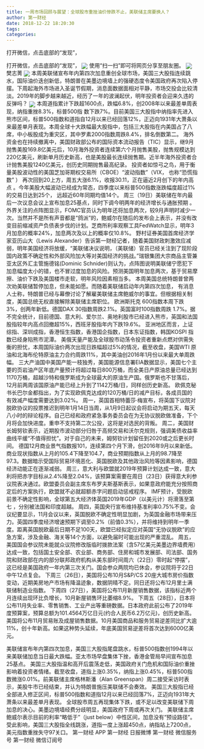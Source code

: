 ```yaml
---
title: 一周市场回顾与展望：全球股市重挫油价惨跌不止，美联储主席要换人？
author: 第一财经
date: 2018-12-22 18:20:30
tags: 
categories: 
---
```

打开微信，点击底部的“发现”，
<!-- more -->
打开微信，点击底部的“发现”，
<img align="center" border="0" src="https://imgcdn.yicai.com/uppics/images/2018/12/0abd60051ecd359fa05e4e9dc1fdbac2.jpg" />
使用“扫一扫”即可将网页分享至朋友圈。
<img align="center" border="0" src="https://imgcdn.yicai.com/uppics/images/2018/12/9190804a0c6a67158356e8e336ac0cc6.jpg" />
樊志菁
<img align="center" border="0" src="https://imgcdn.yicai.com/uppics/images/2018/12/d27db58e24c7e67003da873da587b2c3.jpg" />
本周美联储宣布年内第四次加息重创全球市场，美国三大股指连续跳水，国际油价迭创新低，特朗普在美墨边境墙上的强硬态度令美国政府再次陷入停摆。下周起海外市场进入圣诞节假期，消息面数据面相对平静，市场交投会比较清淡。2019年的脚步越来越近，经历了一年的波澜起伏，明年投资者会迎来久违的反弹吗？
<img align="center" border="0" src="https://imgcdn.yicai.com/uppics/images/2018/12/0456b644f2becf4a0d0f9400d045742d.jpg" />
本周道指累计下跌超1600点，跌幅6.8%，创2008年以来最差单周表现，纳指重挫8.3%，标普500指 数下跌7%。目前美国三大股指中纳指率先进入熊市区间，标普500指数和道指自12月以来已经回落12%，正迈向1931年大萧条以来最差单月表现。本周全球十大跌幅最大股指中，包括三大股指在内美国占了八席，中小板股成为重灾区，其中罗素2000指数周跌8.4%，排名倒数第二。
海外资金也在持续撤离中，美国财政部公布的国际资本流动报告（TIC）显示，继9月抛售美股169.8亿美元后，10月海外投资者连续第六个月抛售美股，抛售规模达到220亿美元，刷新单月历史新高，也是美股最长连续抛售期。近半年海外投资者合计抛售美股1240亿美元，创历史同期抛售最高纪录。
投资者如惊弓之鸟，用于衡量美股波动性的美国芝加哥期权交易所（CBOE）“波动指数”（VIX， 也称“恐慌指数” ） 再次回到20上方，周五大涨6.1%，收报30.11，正在逼近2月创下的年内高点 。今年美股大幅波动已经成为常态，四季度以来标普500指数涨跌幅度超过1%的交易日达到25个， 远超近60年同期均值14个。
周三（19日）美联储在年内最后一次议息会议上宣布加息25基点，同时下调今明两年的经济增长与通胀预期 。外界关注的点阵图显示，FOMC官员认为明年还将加息两次，较9月声明时减少一次。当然并不是所有声音都是“鸽派”的，鲍威尔在随后的发布会上表示，并没有改变目前缩减资产负债表步伐的计划。芝商所利率观察工具FedWatch显示，明年3月加息的概率24%，加息两次及以上的概率仅10.8%。
野村证券美国首席经济学家亚历山大（Lewis Alexander）告诉第一财经记者，随着美国财政刺激效应减弱，明年美国经济将放缓，“美联储决议说明，（美联储）官员已经关注到了现阶段国内政策不确定性和外部风险加大等对美国经济的挑战。”瑞银集团大宗商品主管兼亚太区外汇主管施德铭(Dominic Schnider)则认为，点阵图说明美联储宁愿犯下加息幅度太小的错，也不冒过度加息的风险。预测美国明年加息两次，基于贸易摩擦、油价下跌及美国楼市走软，明年风险因素相当多。
本周美国总统特朗普曾两次劝美联储暂停加息，但未能如愿。而随着美联储启动年内第四次加息， 有消息人士称，特朗普已经与幕僚讨论了解雇美联储主席鲍威尔的事宜。但根据相关制度，美国总统无权直接解除美联储主席职位。
欧洲斯托克 600指数本周下跌3%，创两年新低。德国DAX 30指数周跌2.1%。英国富时100指数周跌 1.7%。据不完全统计，目前德国、意大利、爱尔兰、奥地利股市已经进入熊市，英国和法国股指较年内高点回撤超15%，西班牙股指年内下跌19.6%。
亚洲地区而言，上证综指、深圳成指，香港恒生指数，香港国企指数，日本东证指数，韩国KOSPI 指数已经身陷熊市泥潭。
美俄天量产能及全球股市动荡令投资者重新点燃对供需失衡的担忧，本周国际油价两次出现日跌幅超过5%的情况，截至收盘，美国WTI 原油和北海布伦特原油主力合约周跌11%，其中美油创2016年1月份以来最大单周跌幅。
三大产油国中美国产能一枝独秀，美国能源信息署EIA数据显示，美国七个主要的页岩油产区年底产量预计将超过每日800万桶，而全美日产原油总量已经达到1170万桶，超越沙特和俄罗斯成为全球最大的原油生产国。俄罗斯也不甘落后，12月前两周该国原油产能已经上升到了1142万桶/日，同样创历史新高。
欧佩克秘书长巴尔金都指出，为了实现欧佩克达成的120万桶/日的减产目标，各成员国的有效减产幅度需要达到3.02%。
周一，英国首相特蕾莎·梅宣布，将英国下议院对脱欧协议的投票推迟到明年1月14日当周，从1月9日起议会将启动为期五天，每天八小时的辩论程序。自己已经和政府紧急事务委员会在为无协议脱欧做准备，下个月将会加快进度。重申不支持第二次公投，这将是对选民的背叛。
周二，美国财长姆努钦表示，近期股市波动部分归咎于高频交易和沃尔克规则，强调美债收益率曲线平缓“不值得担忧”。对于自己的未来，姆努钦计划留任到2020或之后更长时间。
德国12月商业景气指数报101，连续第四个月下滑，创2016年9月以来新低。商业现状指数从上月的105.4下降至104.7，商业预期指数从上月的98.7降至97.3。数据暗示受国际贸易环境恶化、英国脱欧及其他政治风险等因素影响，德国经济动能正在逐渐减弱。
周三，意大利与欧盟就2019年预算计划达成一致，意大利将把赤字目标从2.4%降至2.04%，该预算案需要在周日（23日）获得意大利参议院表决通过。欧盟委员会副主席东布罗夫斯基斯表示，如果意政府能充分按照商定后的方案执行，欧盟就不必就超额赤字问题启动惩戒程序。
IMF预计，受脱欧前景不确定性影响，全球第五大经济体英国2019年GDP（以美元计）将滑落至第七 ，分别被法国和印度超越。
周四，英国央行宣布维持基准利率0.75%不变。会议纪要显示，11月会议以来，英国脱欧不确定性明显加剧，为英国金融市场带来压力。英国四季度经济增速预期下调至0.2%（前值0.3%），并将维持到明年一季度。距离英国脱欧最后日期不足100天，欧盟已经拟定应对英国“无协议脱欧”的应急方案，涉及金融、海关等14个方面，以避免届时可能出现的严重混乱。
周五，美国国会参议院未能就众议院修改版临时拨款法案（含57亿美元美墨边界墙费用）达成一致，包括国土安全部、农业部、商务部、住房和城市发展部、司法部、国务院和财政部在内的部分联邦政府机构从美东部时间周六（22日）零时起“停摆”，这已经是美国政府一年内第三次关门。国会参众两院均已休会，参议院将于22日中午12点复会。
下周三（26日），美国将公布10月S&P/CS 20座大城市房价指数变动，近期美房地产市场有降温迹象，数据阴晴不定。同日还将公布12月里士满联储制造业指数。
下周四（27日），美国将公布11月新屋销售数据，该指标近两个月连续出现环比负增长，10月新屋销售环比萎缩8.9%。
下周五（28日），日本将公布11月失业率、零售销售、工业产出等重磅数据。日本政府此前公布了2019年度预算案，预算总额为101.4564万亿日元(约合人民币6.2万亿元)，创历史新高。
美国将公布11月贸易账及成屋销售数据。10月美国商品和服务贸易逆差同比扩大逾11%，创十年新高。如果这种势头延续，年底美国贸易逆差将首次达到6000亿美元。
 
 
美联储宣布年内第四次加息，美国三大股指尾盘跳水，标普500指数创1994年以来美联储加息当日最大跌幅。亚太市场早盘集体下挫，香港金管局早间宣布加息25基点。
美国三大股指温和高开后震荡走低，美国政府关门危机和国际油价重挫影响着投资者情绪。截至收盘，道指上涨0.35%，纳指上涨0.45%，标普500指数微涨0.01%。前美联储主席格林斯潘（Alan Greenspan）周二接受采访时表示，美股牛市已经结束，并认为特朗普施压美联储不会奏效。
美国三大股指已经全部进入修正区间，标普500指数和道指12月以来已经回落7%，正迈向1931年大萧条以来最差单月表现。
全球股市周五再现集体下跌，或不足以改变美联储下周加息的决心。美墨边境墙经费分歧明显，美国政府下周或再次关门。
美联储主席鲍威尔表示目前的利率“略低于”（just below）中性区间，加息没有“预设路径”。受此影响，美国三大股指全线跳涨，道指一度上涨超450点，纳指站上7200点，美元指数重挫失守97关口。
第一财经
APP
第一财经
日报微博
第一财经
微信服务号
第一财经
微信订阅号
